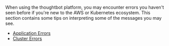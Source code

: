When using the thoughtbot platform, you may encounter errors you haven't
seen before if you're new to the AWS or Kubernetes ecosystem. This
section contains some tips on interpreting some of the messages you may
see.

  - [Application Errors](../../troubleshooting/application-errors.md)
  - [Cluster Errors](../../troubleshooting/cluster-errors.md)
